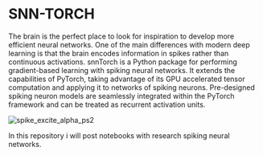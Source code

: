 # SNN-TORCH

The brain is the perfect place to look for inspiration to develop more efficient neural networks. One of the main differences with modern deep learning is that the brain encodes information in spikes rather than continuous activations. snnTorch is a Python package for performing gradient-based learning with spiking neural networks. It extends the capabilities of PyTorch, taking advantage of its GPU accelerated tensor computation and applying it to networks of spiking neurons. Pre-designed spiking neuron models are seamlessly integrated within the PyTorch framework and can be treated as recurrent activation units.

![spike_excite_alpha_ps2](https://github.com/user-attachments/assets/d70bcac5-0e49-4b85-b972-7fb21301d13d)

In this repository i will post notebooks with research spiking neural networks. 
